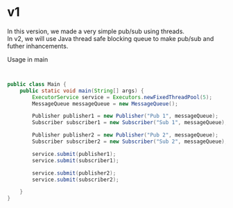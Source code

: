 # v1

In this version, we made a very simple pub/sub using threads.  
In v2, we will use Java thread safe blocking queue to make pub/sub and futher inhancements.  

Usage in main
```java


public class Main {
    public static void main(String[] args) {
        ExecutorService service = Executors.newFixedThreadPool(5);
        MessageQueue messageQueue = new MessageQueue();

        Publisher publisher1 = new Publisher("Pub 1", messageQueue);
        Subscriber subscriber1 = new Subscriber("Sub 1", messageQueue);

        Publisher publisher2 = new Publisher("Pub 2", messageQueue);
        Subscriber subscriber2 = new Subscriber("Sub 2", messageQueue);

        service.submit(publisher1);
        service.submit(subscriber1);

        service.submit(publisher2);
        service.submit(subscriber2);

    }
}
```